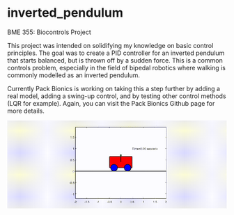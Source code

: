 # inverted_pendulum
BME 355: Biocontrols Project

This project was intended on solidifying my knowledge on basic control principles.  The goal was to create a PID controller for an inverted pendulum that starts balanced, but is thrown off by a sudden force. This is a common controls problem, especially in the field of bipedal robotics where walking is commonly modelled as an inverted pendulum.

Currently Pack Bionics is working on taking this a step further by adding a real model, adding a swing-up control, and by testing other control methods (LQR for example).  Again, you can visit the Pack Bionics Github page for more details.

![Alt Text](https://github.com/awkyu/inverted_pendulum/blob/main/invertedPendulumAnimation.gif)
